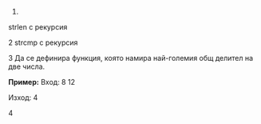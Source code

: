 1.
strlen с рекурсия

2
strcmp с рекурсия

3
Да се дефинира функция, която намира най-големия общ делител на две числа.

**Пример:**
Вход:
8 12

Изход:
4

4
